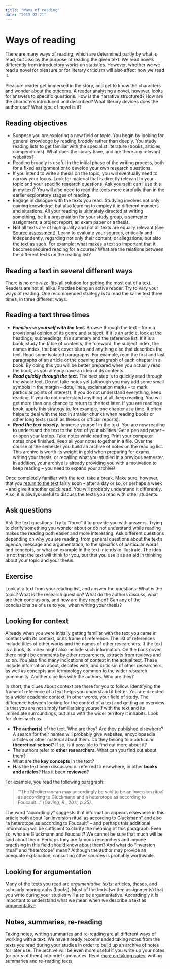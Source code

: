 ```yaml
---
title: "Ways of reading"
date: "2013-02-21"
---
```


# Ways of reading

There are many ways of reading, which are determined partly by what is read, but also by the purpose of reading the given text. We read novels differently from introductory works on statistics. However, whether we we read a novel for pleasure or for literary criticism will also affect how we read it.

Pleasure reader get immersed in the story, and get to know the characters and wonder about the outcome. A reader analysing a novel, however, looks for answers to specific questions. How is the narrative structured? How are the characters introduced and described? What literary devices does the author use? What type of novel is it?

## Reading objectives

- Suppose you are exploring a new field or topic. You begin by looking for general knowledge by reading _broadly_ rather than deeply. You study reading lists to get familiar with the specialist literature (books, articles, compendiums). What does the library have, and are there any relevant websites?
- Reading broadly is useful in the initial phase of the writing process, both for a fixed assignment or to develop your own research questions.
- If you intend to write a thesis on the topic, you will eventually need to narrow your focus. Look for material that is directly relevant to your topic and your specific research questions. Ask yourself: can I use this in my text? You will also need to read the texts more carefully than in the earlier exploratory stages of reading.
- Engage in dialogue with the texts you read. Studying involves not only gaining knowledge, but also learning to employ it in different manners and situations. All your reading is ultimately directed at writing something, be it a presentation for your study group, a semester assignment, a project report, an exam paper or a thesis.
- Not all texts are of high quality and not all texts are equally relevant (see [Source assessment](/en/sources-and-referencing/source-assessment.html)). Learn to evaluate your sources, critically and independently, regarding not only their content, or allegations, but also the text as such. For example: what makes a text so important that it becomes required reading for a course? What are the relations between the different texts on the reading list?

## Reading a text in several different ways

There is no one-size-fits-all solution for getting the most out of a text. Readers are not all alike. Practise being an active reader. Try to vary your ways of reading. One recommended strategy is to read the same text three times, in three different ways.

## Reading a text three times

- **_Familiarise yourself with the text_.** Browse through the text – form a provisional opinion of its genre and subject. If it is an article, look at the headings, subheadings, the summary and the reference list. If it is a book, study the table of contents, the foreword, the subject index, the names index, the back cover blurb and anything else that describes the text. Read some isolated paragraphs. For example, read the first and last paragraphs of an article or the opening paragraph of each chapter in a book. By doing this you will be better prepared when you actually read the book, as you already have an idea of its contents.
- **_Read quickly through the text_.** The next step is to quickly read through the whole text. Do not take notes yet (although you may add some small symbols in the margin – dots, lines, exclamation marks – to mark particular points of interest). If you do not understand everything, keep reading. If you do not understand anything at all, keep reading. You will get more than one chance to return to the text later. If you are reading a book, apply this strategy to, for example, one chapter at a time. It often helps to deal with the text in smaller chunks when reading books or other long texts (such as theses or official reports).
- **_Read the text closely_.** Immerse yourself in the text. You are now reading to understand the text to the best of your abilities. Get a pen and paper – or open your laptop. Take notes while reading. Print your computer notes once finished. Keep all your notes together in a file. Over the course of the semester you build an archive of notes on the reading list. This archive is worth its weight in gold when preparing for exams, writing your thesis, or recalling what you studied in a previous semester. In addition, your archive is already providing you with a motivation to keep reading – you need to expand your archive!

Once completely familiar with the text, take a break. Make sure, however, that you [return to the text](/en/study-skills/ways-of-reading.html#reading-a-text-three-times) fairly soon – after a day or so, or perhaps a week – and give it another quick read. You will probably understand it differently. Also, it is always useful to discuss the texts you read with other students.

## Ask questions

Ask the text questions. Try to “force” it to provide you with answers. Trying to clarify something you wonder about or do not understand while reading makes the reading both easier and more interesting. Ask different questions depending on why you are reading; from general questions about the text’s agenda, message and argumentation, to the specifics of particular words and concepts, or what an example in the text intends to illustrate. The idea is not that the text will think fpr you, but that you use it as an aid in thinking about your topic and your thesis.

## Exercise

Look at a text from your reading list, and answer the questions: What is the topic? What is the research question? What do the authors discuss, what are their conclusions, and how are they reached? Can any of the conclusions be of use to you, when writing your thesis?

## Looking for context

Already when you were initially getting familiar with the text you came in contact with its context, or its frame of reference. The list of references include titles of other works and the names of other researchers. If the text is a book, its index might also include such information. On the back cover there might be comments by other researchers, extracts from reviews and so on. You also find many indications of context in the actual text. These include information about, debates with, and criticism of other researchers, as well as concepts and terminology common to the wider research community. Another clue lies with the authors. Who are they?

In short, the clues about context are there for you to follow. Identifying the frame of reference of a text helps you understand it better. You are directed to a wider academic context, in other words, your field of study. The difference between looking for the context of a text and getting an overview is that you are not simply familiarising yourself with the text and its immediate surroundings, but also with the wider territory it inhabits. Look for clues such as

- **The author(s)** of the text. Who are they? Are they published elsewhere? A search for their names will probably give websites, encyclopaedia articles or other material about them. Do they belong to a particular **theoretical school**? If so, is it possible to find out more about it?
- The authors refer to **other researchers**. What can you find out about them?
- What are the **key concepts** in the text?
- Has the text been discussed or referred to elsewhere, in other **books and articles**? Has it been **reviewed**?

For example, you read the following paragraph:

> “‘The Mediterranean may accordingly be said to be an inversion ritual as according to Gluckmann and a heterotope as according to Foucault…” (_Døving, R_., _2011, p.25)._

The word “accordingly” suggests that information appears elsewhere in this article both about “an inversion ritual as according to Gluckmann” and also “a heterotope as according to Foucault” – and perhaps this additional information will be sufficient to clarify the meaning of this paragraph. Even so, who are Gluckmann and Foucault? We cannot be sure that much will be said about them. Perhaps they are famous researchers and anyone practising in this field should know about them? And what do “inversion ritual” and “heterotope” mean? Although the author may provide an adequate explanation, consulting other sources is probably worthwhile.

## Looking for argumentation

Many of the texts you read are _argumentative texts_: articles, theses, and scholarly monographs (books). Most of the texts (written assignments) that you write during your studies will also be argumentative. Accordingly it is important to understand what we mean when we describe a text as [argumentative](/en/study-skills/argumentation-in-text.html "Argumentation in text").

## Notes, summaries, re-reading

Taking notes, writing summaries and re-reading are all different ways of working with a text. We have already recommended taking notes from the texts you read during your studies in order to build up an archive of notes for later use. The archive will be even more useful if you write up your notes (or parts of them) into brief summaries. Read [more on taking notes](/en/study-skills/reading-and-writing.html), writing summaries and re-reading texts.
